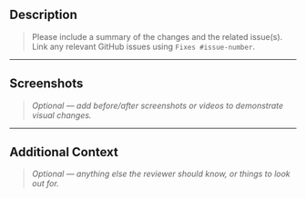## Description

> Please include a summary of the changes and the related issue(s).  
> Link any relevant GitHub issues using `Fixes #issue-number`.

---

## Screenshots

> _Optional — add before/after screenshots or videos to demonstrate visual changes._

---

## Additional Context

> _Optional — anything else the reviewer should know, or things to look out for._
